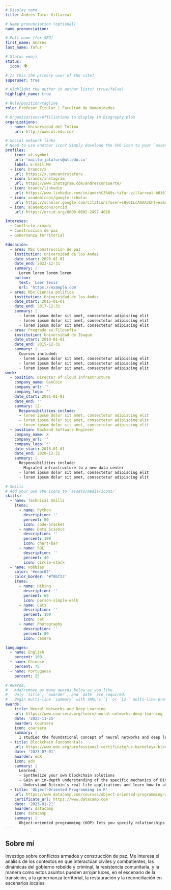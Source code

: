 ```yaml
---
# Display name
title: Andrés Tafur Villareal

# Name pronunciation (optional)
name_pronunciation:

# Full name (for SEO)
first_name: Andrés
last_name: Tafur

# Status emoji
status:
  icon: 🌍

# Is this the primary user of the site?
superuser: true

# Highlight the author in author lists? (true/false)
highlight_name: true

# Role/position/tagline
role: Profesor Titular | Facultad de Humanidades

# Organizations/Affiliations to display in Biography blox
organizations:
  - name: Universidad del Tolima
    url: http://www.ut.edu.co/

# Social network links
# Need to use another icon? Simply download the SVG icon to your `assets/media/icons/` folder.
profiles:
  - icon: at-symbol
    url: 'mailto:jatafurv@ut.edu.co'
    label: E-mail Me
  - icon: brands/x
    url: https://x.com/andrstafurv
  - icon: brands/instagram
    url: https://www.instagram.com/andresconsuerte/
  - icon: brands/linkedin
    url: https://www.linkedin.com/in/andr%C3%A9s-tafur-villarreal-b016712a/
  - icon: academicons/google-scholar
    url: https://scholar.google.com/citations?user=sHyOILcAAAAJ&hl=es&oi=ao
  - icon: academicons/orcid
    url: https://orcid.org/0000-0002-2497-4016

Intereses:
  - Conflicto armado
  - Construcción de paz
  - Gobernanza territorial

Educación:
  - area: MSc Construcción de paz
    institution: Universidad de los Andes
    date_start: 2020-01-01
    date_end: 2022-12-31
    summary: |
      Lorem lorem lorem lorem
    button:
      text: 'Leer tésis'
      url: 'https://example.com'
  - area: MSc Ciencia política
    institution: Universidad de los Andes
    date_start: 2015-01-01
    date_end: 2017-12-31
    summary: |
      - lorem ipsum dolor sit amet, consectetur adipiscing elit
      - lorem ipsum dolor sit amet, consectetur adipiscing elit
      - lorem ipsum dolor sit amet, consectetur adipiscing elit
  - area: Pregrado en Filosofía
    institution: Universidad de Ibagué
    date_start: 2010-01-01
    date_end: 2015-12-31
    summary: |      
      Courses included:
      - lorem ipsum dolor sit amet, consectetur adipiscing elit
      - lorem ipsum dolor sit amet, consectetur adipiscing elit
      - lorem ipsum dolor sit amet, consectetur adipiscing elit
work:
  - position: Director of Cloud Infrastructure
    company_name: GenCoin
    company_url: ''
    company_logo: ''
    date_start: 2021-01-01
    date_end: ''
    summary: |2-
      Responsibilities include:
      - lorem ipsum dolor sit amet, consectetur adipiscing elit
      - lorem ipsum dolor sit amet, consectetur adipiscing elit
      - lorem ipsum dolor sit amet, consectetur adipiscing elit
  - position: Backend Software Engineer
    company_name: X
    company_url: ''
    company_logo: ''
    date_start: 2016-01-01
    date_end: 2020-12-31
    summary: |
      Responsibilities include:
      - Migrated infrastructure to a new data center
      - lorem ipsum dolor sit amet, consectetur adipiscing elit
      - lorem ipsum dolor sit amet, consectetur adipiscing elit

# Skills
# Add your own SVG icons to `assets/media/icons/`
skills:
  - name: Technical Skills
    items:
      - name: Python
        description: ''
        percent: 80
        icon: code-bracket
      - name: Data Science
        description: ''
        percent: 100
        icon: chart-bar
      - name: SQL
        description: ''
        percent: 40
        icon: circle-stack
  - name: Hobbies
    color: '#eeac02'
    color_border: '#f0bf23'
    items:
      - name: Hiking
        description: ''
        percent: 60
        icon: person-simple-walk
      - name: Cats
        description: ''
        percent: 100
        icon: cat
      - name: Photography
        description: ''
        percent: 80
        icon: camera

languages:
  - name: English
    percent: 100
  - name: Chinese
    percent: 75
  - name: Portuguese
    percent: 25

# Awards.
#   Add/remove as many awards below as you like.
#   Only `title`, `awarder`, and `date` are required.
#   Begin multi-line `summary` with YAML's `|` or `|2-` multi-line prefix and indent 2 spaces below.
awards:
  - title: Neural Networks and Deep Learning
    url: https://www.coursera.org/learn/neural-networks-deep-learning
    date: '2023-11-25'
    awarder: Coursera
    icon: coursera
    summary: |
      I studied the foundational concept of neural networks and deep learning. By the end, I was familiar with the significant technological trends driving the rise of deep learning; build, train, and apply fully connected deep neural networks; implement efficient (vectorized) neural networks; identify key parameters in a neural network’s architecture; and apply deep learning to your own applications.
  - title: Blockchain Fundamentals
    url: https://www.edx.org/professional-certificate/uc-berkeleyx-blockchain-fundamentals
    date: '2023-07-01'
    awarder: edX
    icon: edx
    summary: |
      Learned:
      - Synthesize your own blockchain solutions
      - Gain an in-depth understanding of the specific mechanics of Bitcoin
      - Understand Bitcoin’s real-life applications and learn how to attack and destroy Bitcoin, Ethereum, smart contracts and Dapps, and alternatives to Bitcoin’s Proof-of-Work consensus algorithm
  - title: 'Object-Oriented Programming in R'
    url: https://www.datacamp.com/courses/object-oriented-programming-with-s3-and-r6-in-r
    certificate_url: https://www.datacamp.com
    date: '2023-01-21'
    awarder: datacamp
    icon: datacamp
    summary: |
      Object-oriented programming (OOP) lets you specify relationships between functions and the objects that they can act on, helping you manage complexity in your code. This is an intermediate level course, providing an introduction to OOP, using the S3 and R6 systems. S3 is a great day-to-day R programming tool that simplifies some of the functions that you write. R6 is especially useful for industry-specific analyses, working with web APIs, and building GUIs.
---
```


## Sobre mí

Investigo sobre conflictos armados y construcción de paz. Me interesa el análisis de los contextos en que interactúan civiles y combatientes, las dinámicas del gobierno rebelde y criminal, la resistencia comunitaria, y la manera como estos asuntos pueden arrojar luces, en el escenario de la transición, a la gobernanza territorial, la restauración y la reconciliación en escenarios locales